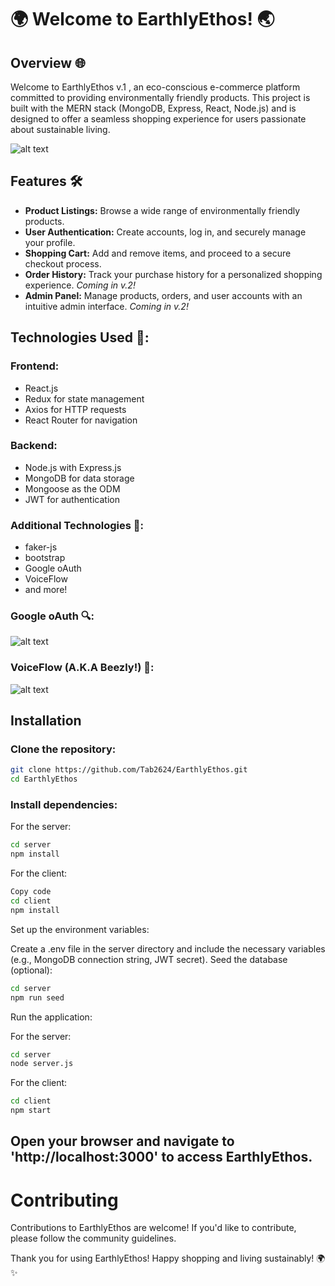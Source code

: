 [sign-in]: https://i.imgur.com/o3F2QDf.png
[home]: https://i.imgur.com/Dt3SsSF.png
[beezly]: https://i.imgur.com/DUHSFtH.png

# 🌍 Welcome to EarthlyEthos! 🌏

## Overview 🌐
Welcome to EarthlyEthos v.1 , an eco-conscious e-commerce platform committed to providing environmentally friendly products. This project is built with the MERN stack (MongoDB, Express, React, Node.js) and is designed to offer a seamless shopping experience for users passionate about sustainable living.

![alt text][home]

## Features 🛠️
- **Product Listings:** Browse a wide range of environmentally friendly products.
- **User Authentication:** Create accounts, log in, and securely manage your profile.
- **Shopping Cart:** Add and remove items, and proceed to a secure checkout process.
- **Order History:** Track your purchase history for a personalized shopping experience. *Coming in v.2!*
- **Admin Panel:** Manage products, orders, and user accounts with an intuitive admin interface. *Coming in v.2!*

## Technologies Used 🚀:

### Frontend:
- React.js
- Redux for state management
- Axios for HTTP requests
- React Router for navigation

### Backend:
- Node.js with Express.js
- MongoDB for data storage
- Mongoose as the ODM
- JWT for  authentication 

### Additional Technologies 🚀:
- faker-js
- bootstrap
- Google oAuth
- VoiceFlow
- and more!

### Google oAuth 🔍:

![alt text][sign-in]

### VoiceFlow (A.K.A Beezly!) 🐝:

![alt text][beezly]

## Installation
### Clone the repository:

```bash
git clone https://github.com/Tab2624/EarthlyEthos.git
cd EarthlyEthos
```

### Install dependencies:

For the server:

```bash
cd server
npm install
```

For the client:

```bash
Copy code
cd client
npm install
```

Set up the environment variables:

Create a .env file in the server directory and include the necessary variables (e.g., MongoDB connection string, JWT secret).
Seed the database (optional):

```bash
cd server
npm run seed
```

Run the application:

For the server:

```bash
cd server
node server.js
```

For the client:

```bash
cd client
npm start
```

## Open your browser and navigate to 'http://localhost:3000' to access EarthlyEthos.

# Contributing
Contributions to EarthlyEthos are welcome! If you'd like to contribute, please follow the community guidelines.

Thank you for using EarthlyEthos! Happy shopping and living sustainably! 🌍✨

